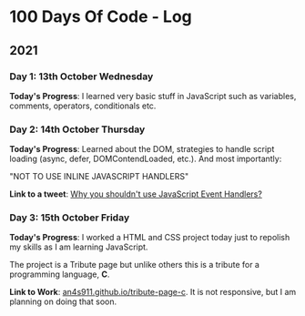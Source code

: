 # 100 Days Of Code - Log

## 2021

### Day 1: 13th October Wednesday

**Today's Progress**: I learned very basic stuff in JavaScript such as variables, comments, operators, conditionals etc.

### Day 2: 14th October Thursday

**Today's Progress**: Learned about the DOM, strategies to handle script loading (async, defer, DOMContendLoaded, etc.). And most importantly: 

"NOT TO USE INLINE JAVASCRIPT HANDLERS"

**Link to a tweet**: [Why you shouldn't use JavaScript Event Handlers?](https://twitter.com/an4s911/status/1448726492767301640)

### Day 3: 15th October Friday

**Today's Progress**: I worked a HTML and CSS project today just to repolish my skills as I am learning JavaScript. 

The project is a Tribute page but unlike others this is a tribute for a programming language, **C**.

**Link to Work**: [an4s911.github.io/tribute-page-c](https://an4s911.github.io/tribute-page-c). It is not responsive, but I am planning on doing that soon.

<!-- **Thoughts:** I really struggled with CSS, but, overall, I feel like I am slowly getting better at it. Canvas is still new for me, but I managed to figure out some basic functionality. -->

<!-- 
### Day 0: February 30, 2016 (Example 1)
##### (delete me or comment me out)

**Today's Progress**: Fixed CSS, worked on canvas functionality for the app.

**Thoughts:** I really struggled with CSS, but, overall, I feel like I am slowly getting better at it. Canvas is still new for me, but I managed to figure out some basic functionality.

**Link to work:** [Calculator App](http://www.example.com)

### Day 0: February 30, 2016 (Example 2)
##### (delete me or comment me out)

**Today's Progress**: Fixed CSS, worked on canvas functionality for the app.

**Thoughts**: I really struggled with CSS, but, overall, I feel like I am slowly getting better at it. Canvas is still new for me, but I managed to figure out some basic functionality.

**Link(s) to work**: [Calculator App](http://www.example.com)


### Day 1: June 27, Monday

**Today's Progress**: I've gone through many exercises on FreeCodeCamp.

**Thoughts** I've recently started coding, and it's a great feeling when I finally solve an algorithm challenge after a lot of attempts and hours spent.

**Link(s) to work**
1. [Find the Longest Word in a String](https://www.freecodecamp.com/challenges/find-the-longest-word-in-a-string)
2. [Title Case a Sentence](https://www.freecodecamp.com/challenges/title-case-a-sentence -->
